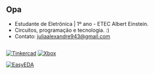 ## Opa
- Estudante de Eletrônica | 1º ano - ETEC Albert Einstein.
- Circuitos, programação e tecnologia. :)
- Contato: juliaalexandre943@gmail.com
  

##

<div>

</a>
<div/>



[![Tinkercad](https://img.shields.io/badge/Tinkercad-0033A0?style=for-the-badge&logo=tinkercad&logoColor=white)](https://www.tinkercad.com/users/7gZDzmAFm3S)
[![Xbox](https://img.shields.io/badge/Xbox-107C10?style=for-the-badge&logo=xbox&logoColor=white)](https://www.xbox.com/pt-BR/play/user/JujubaGamer7634)

[![EasyEDA](https://img.shields.io/badge/EasyEDA-blue?logo=EasyEDA&logoColor=white)](https://oshwlab.com/juliaasantos/works)


  




